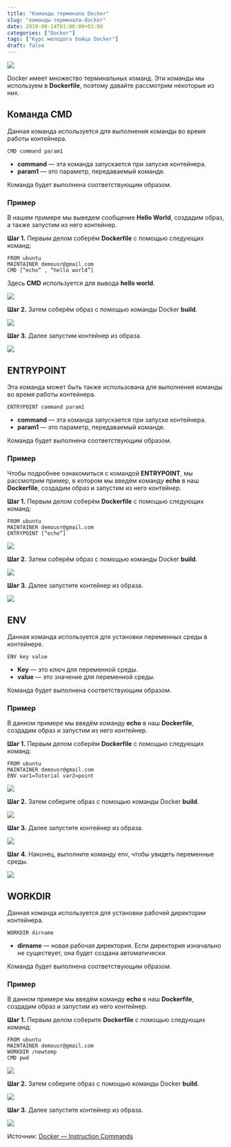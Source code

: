 ```yaml
---
title: "Команды терминала Docker"
slug: "команды-терминала-docker"
date: 2019-08-14T01:00:00+03:00
categories: ["Docker"]
tags: ["Курс молодого бойца Docker"]
draft: false
---
```


![](/posts/команды-терминала-docker/docker17.jpg)

Docker имеет множество терминальных команд. Эти команды мы используем в **Dockerfile**, поэтому давайте рассмотрим
некоторые из них.

## Команда CMD

Данная команда используется для выполнения команды во время работы контейнера.

```
CMD command param1
```

- **command** — эта команда запускается при запуске контейнера.
- **param1** — это параметр, передаваемый команде.

Команда будет выполнена соответствующим образом.

### Пример

В нашем примере мы выведем сообщение **Hello World**, создадим образ, а также запустим из него контейнер.

**Шаг 1.** Первым делом соберём **Dockerfile** с помощью следующих команд:

```
FROM ubuntu
MAINTAINER demousr@gmail.com
CMD [“echo” , “hello world”]
```

Здесь **CMD** используется для вывода **hello world**.

![](https://i.imgur.com/5Wofn9G.jpg)

**Шаг 2.** Затем соберём образ с помощью команды Docker **build**.

![](https://i.imgur.com/UEb9u0K.jpg)

**Шаг 3.** Далее запустим контейнер из образа.

![](https://i.imgur.com/fWbaT2F.jpg)

## ENTRYPOINT

Эта команда может быть также использована для выполнения команды во время работы контейнера.

```
ENTRYPOINT command param1
```

- **command** — эта команда запускается при запуске контейнера.
- **param1** — это параметр, передаваемый команде.

Команда будет выполнена соответствующим образом.

### Пример

Чтобы подробнее ознакомиться с командой **ENTRYPOINT**, мы рассмотрим пример, в котором мы введём команду **echo** в наш
**Dockerfile**, создадим образ и запустим из него контейнер.

**Шаг 1.** Первым делом соберём **Dockerfile** с помощью следующих команд:

```
FROM ubuntu
MAINTAINER demousr@gmail.com
ENTRYPOINT [“echo”]
```

![](https://i.imgur.com/UA19hxR.jpg)

**Шаг 2.** Затем соберём образ с помощью команды Docker **build**.

![](https://i.imgur.com/dw9cB05.jpg)

**Шаг 3.** Далее запустите контейнер из образа.

![](https://i.imgur.com/FZhv7Bw.jpg)

## ENV

Данная команда используется для установки переменных среды в контейнере.

```
ENV key value
```

- **Key** — это ключ для переменной среды.
- **value** — это значение для переменной среды.

Команда будет выполнена соответствующим образом.

### Пример

В данном примере мы введём команду **echo** в наш **Dockerfile**, создадим образ и запустим из него контейнер.

**Шаг 1.** Первым делом соберём **Dockerfile** с помощью следующих команд:

```
FROM ubuntu
MAINTAINER demousr@gmail.com
ENV var1=Tutorial var2=point
```

![](https://i.imgur.com/gyabhHJ.jpg)

**Шаг 2.** Затем соберите образ с помощью команды Docker **build**.

![](https://i.imgur.com/R7HGOXI.jpg)

**Шаг 3.** Далее запустите контейнер из образа.

![](https://i.imgur.com/IBZFEGW.jpg)

**Шаг 4.** Наконец, выполните команду env, чтобы увидеть переменные среды.

![](https://i.imgur.com/nmZ5nnL.jpg)

## WORKDIR

Данная команда используется для установки рабочей директории контейнера.

```
WORKDIR dirname
```

- **dirname** — новая рабочая директория. Если директория изначально не существует, она будет создана автоматически.

Команда будет выполнена соответствующим образом.

### Пример

В данном примере мы введём команду **echo** в наш **Dockerfile**, создадим образ и запустим из него контейнер.

**Шаг 1.** Первым делом соберите **Dockerfile** с помощью следующих команд:

```
FROM ubuntu
MAINTAINER demousr@gmail.com
WORKDIR /newtemp
CMD pwd
```

![](https://i.imgur.com/dOvlFbp.jpg)

**Шаг 2.** Затем соберите образ с помощью команды Docker **build**.

![](https://i.imgur.com/Mx5N38r.jpg)

**Шаг 3.** Далее запустите контейнер из образа.

![](https://i.imgur.com/HS4WjoT.jpg)

Источник: [Docker — Instruction Commands](https://www.tutorialspoint.com/docker/docker_instruction_commands.htm)
